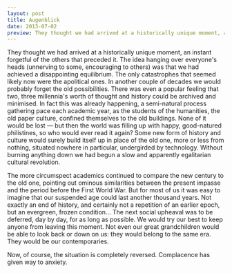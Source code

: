 ```yaml
---
layout: post
title: Augenblick
date: 2013-07-02
preview: They thought we had arrived at a historically unique moment, an instant forgetful of the others that preceded it.
---
```


They thought we had arrived at a historically unique moment, an instant forgetful of the others that preceded it. The idea hanging over everyone's heads (unnerving to some, encouraging to others) was that we had achieved a disappointing equilibrium. The only catastrophes that seemed likely now were the apolitical ones. In another couple of decades we would probably forget the old possibilities. There was even a popular feeling that two, three millennia's worth of thought and history could be archived and minimised. In fact this was already happening, a semi-natural process gathering pace each academic year, as the students of the humanities, the old paper culture, confined themselves to the old buildings. None of it would be lost — but then the world was filling up with happy, good-natured philistines, so who would ever read it again? Some new form of history and culture would surely build itself up in place of the old one, more or less from nothing, situated nowhere in particular, undergirded by technology. Without burning anything down we had begun a slow and apparently egalitarian cultural revolution.

The more circumspect academics continued to compare the new century to the old one, pointing out ominous similarities between the present impasse and the period before the First World War. But for most of us it was easy to imagine that our suspended age could last another thousand years. Not exactly an end of history, and certainly not a repetition of an earlier epoch, but an evergreen, frozen condition... The next social upheaval was to be deferred, day by day, for as long as possible. We would try our best to keep anyone from leaving this moment. Not even our great grandchildren would be able to look back or down on us: they would belong to the same era. They would be our contemporaries.

Now, of course, the situation is completely reversed. Complacence has given way to anxiety. 